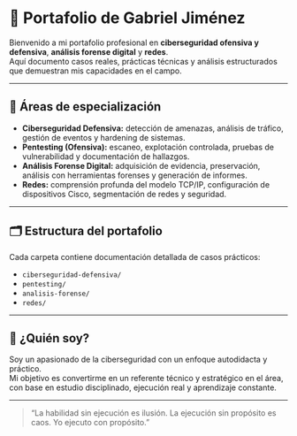 # 🧠 Portafolio de Gabriel Jiménez

Bienvenido a mi portafolio profesional en **ciberseguridad ofensiva y defensiva**, **análisis forense digital** y **redes**.  
Aquí documento casos reales, prácticas técnicas y análisis estructurados que demuestran mis capacidades en el campo.

---

## 🔐 Áreas de especialización

- **Ciberseguridad Defensiva:** detección de amenazas, análisis de tráfico, gestión de eventos y hardening de sistemas.
- **Pentesting (Ofensiva):** escaneo, explotación controlada, pruebas de vulnerabilidad y documentación de hallazgos.
- **Análisis Forense Digital:** adquisición de evidencia, preservación, análisis con herramientas forenses y generación de informes.
- **Redes:** comprensión profunda del modelo TCP/IP, configuración de dispositivos Cisco, segmentación de redes y seguridad.

---

## 🗂️ Estructura del portafolio

Cada carpeta contiene documentación detallada de casos prácticos:

- `ciberseguridad-defensiva/`
- `pentesting/`
- `analisis-forense/`
- `redes/`

---

## 🧩 ¿Quién soy?

Soy un apasionado de la ciberseguridad con un enfoque autodidacta y práctico.  
Mi objetivo es convertirme en un referente técnico y estratégico en el área, con base en estudio disciplinado, ejecución real y aprendizaje constante.

---

> “La habilidad sin ejecución es ilusión. La ejecución sin propósito es caos. Yo ejecuto con propósito.”
